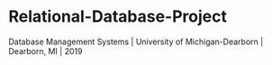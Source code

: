 # Relational-Database-Project
Database Management Systems | University of Michigan-Dearborn | Dearborn, MI | 2019
